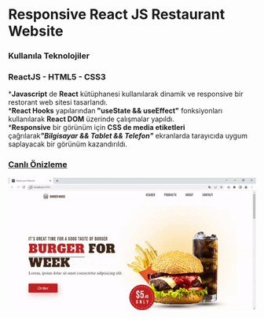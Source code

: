 <h1>Responsive React JS Restaurant Website</h1>

<h3>Kullanıla Teknolojiler</h3>

<h3>ReactJS - HTML5 - CSS3</h3>

<p>*<b>Javascript</b> de <b>React</b> kütüphanesi kullanılarak dinamik ve responsive bir restorant web sitesi tasarlandı.</br>
*<b>React Hooks</b> yapılarından<b> "useState && useEffect"</b> fonksiyonları kullanılarak <b>React DOM</b> üzerinde çalışmalar yapıldı.</br>
*<b>Responsive</b> bir görünüm için <b>CSS de media etiketleri</b> çağrılarak<i><b>"Bilgisayar && Tablet && Telefon"</b> </i>ekranlarda tarayıcıda uygum saplayacak bir görünüm kazandırıldı.</br></p>

<h3><a href="[https://www.example.com/](https://reactjs-responsive-restaurant-website.netlify.app/)">Canlı Önizleme</a></h3>


<img src="./src/assets/screen.gif">
